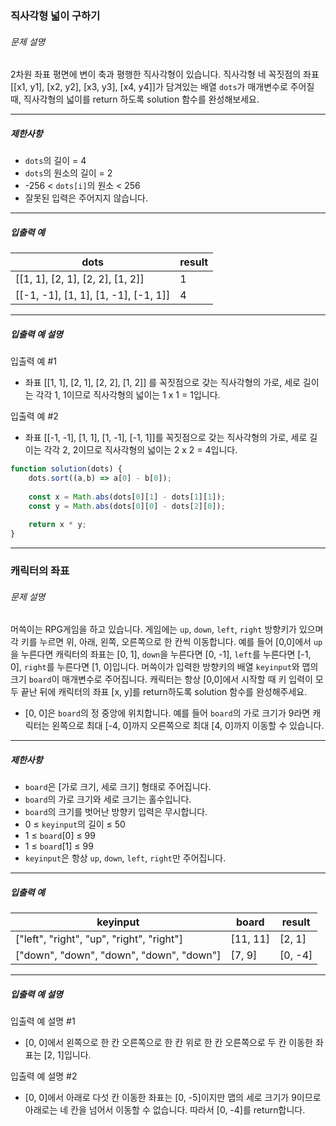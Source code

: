 ### 직사각형 넓이 구하기

###### 문제 설명

2차원 좌표 평면에 변이 축과 평행한 직사각형이 있습니다. 직사각형 네 꼭짓점의 좌표 [[x1, y1], [x2, y2], [x3, y3], [x4, y4]]가 담겨있는 배열 `dots`가 매개변수로 주어질 때, 직사각형의 넓이를 return 하도록 solution 함수를 완성해보세요.

---

##### 제한사항

- `dots`의 길이 = 4
- `dots`의 원소의 길이 = 2
- -256 < `dots[i]`의 원소 < 256
- 잘못된 입력은 주어지지 않습니다.

---

##### 입출력 예

| dots                                 | result |
| ------------------------------------ | ------ |
| [[1, 1], [2, 1], [2, 2], [1, 2]]     | 1      |
| [[-1, -1], [1, 1], [1, -1], [-1, 1]] | 4      |

---

##### 입출력 예 설명

입출력 예 #1

- 좌표 [[1, 1], [2, 1], [2, 2], [1, 2]] 를 꼭짓점으로 갖는 직사각형의 가로, 세로 길이는 각각 1, 1이므로 직사각형의 넓이는 1 x 1 = 1입니다.

입출력 예 #2

- 좌표 [[-1, -1], [1, 1], [1, -1], [-1, 1]]를 꼭짓점으로 갖는 직사각형의 가로, 세로 길이는 각각 2, 2이므로 직사각형의 넓이는 2 x 2 = 4입니다.



```javascript
function solution(dots) {
    dots.sort((a,b) => a[0] - b[0]);
    
    const x = Math.abs(dots[0][1] - dots[1][1]);
    const y = Math.abs(dots[0][0] - dots[2][0]);
    
    return x * y;
}
```

----

### 캐릭터의 좌표

###### 문제 설명

머쓱이는 RPG게임을 하고 있습니다. 게임에는 `up`, `down`, `left`, `right` 방향키가 있으며 각 키를 누르면 위, 아래, 왼쪽, 오른쪽으로 한 칸씩 이동합니다. 예를 들어 [0,0]에서 `up`을 누른다면 캐릭터의 좌표는 [0, 1], `down`을 누른다면 [0, -1], `left`를 누른다면 [-1, 0], `right`를 누른다면 [1, 0]입니다. 머쓱이가 입력한 방향키의 배열 `keyinput`와 맵의 크기 `board`이 매개변수로 주어집니다. 캐릭터는 항상 [0,0]에서 시작할 때 키 입력이 모두 끝난 뒤에 캐릭터의 좌표 [x, y]를 return하도록 solution 함수를 완성해주세요.

- [0, 0]은 `board`의 정 중앙에 위치합니다. 예를 들어 `board`의 가로 크기가 9라면 캐릭터는 왼쪽으로 최대 [-4, 0]까지 오른쪽으로 최대 [4, 0]까지 이동할 수 있습니다.

---

##### 제한사항

- `board`은 [가로 크기, 세로 크기] 형태로 주어집니다.
- `board`의 가로 크기와 세로 크기는 홀수입니다.
- `board`의 크기를 벗어난 방향키 입력은 무시합니다.
- 0 ≤ `keyinput`의 길이 ≤ 50
- 1 ≤ `board`[0] ≤ 99
- 1 ≤ `board`[1] ≤ 99
- `keyinput`은 항상 `up`, `down`, `left`, `right`만 주어집니다.

---

##### 입출력 예

| keyinput                                  | board    | result  |
| ----------------------------------------- | -------- | ------- |
| ["left", "right", "up", "right", "right"] | [11, 11] | [2, 1]  |
| ["down", "down", "down", "down", "down"]  | [7, 9]   | [0, -4] |

---

##### 입출력 예 설명

입출력 예 설명 #1

- [0, 0]에서 왼쪽으로 한 칸 오른쪽으로 한 칸 위로 한 칸 오른쪽으로 두 칸 이동한 좌표는 [2, 1]입니다.

입출력 예 설명 #2

- [0, 0]에서 아래로 다섯 칸 이동한 좌표는 [0, -5]이지만 맵의 세로 크기가 9이므로 아래로는 네 칸을 넘어서 이동할 수 없습니다. 따라서 [0, -4]를 return합니다.



```javascript

```


